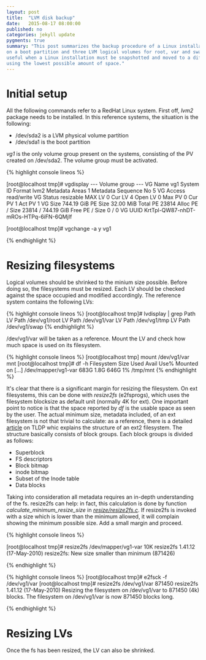 ```yaml
---
layout: post
title:  "LVM disk backup"
date:   2015-08-17 08:00:00
published: no
categories: jekyll update
pygments: true
summary: "This post summarizes the backup procedure of a Linux installation based
on a boot partition and three LVM logical volumes for root, var and swap. This proves
useful when a Linux installation must be snapshotted and moved to a different machine
using the lowest possible amount of space."
---
```


Initial setup
=======
All the following commands refer to a RedHat Linux system. First off, *lvm2* package
needs to be installed. In this reference systems, the situation is the following:

* /dev/sda2 is a LVM physical volume partition
* /dev/sda1 is the boot partition

*vg1* is the only volume group present on the systems, consisting of the PV created on /dev/sda2.
The volume group must be activated.

{% highlight console lineos %}

[root@localhost tmp]# vgdisplay
  --- Volume group ---
  VG Name               vg1
  System ID
  Format                lvm2
  Metadata Areas        1
  Metadata Sequence No  5
  VG Access             read/write
  VG Status             resizable
  MAX LV                0
  Cur LV                4
  Open LV               0
  Max PV                0
  Cur PV                1
  Act PV                1
  VG Size               744.19 GiB
  PE Size               32.00 MiB
  Total PE              23814
  Alloc PE / Size       23814 / 744.19 GiB
  Free  PE / Size       0 / 0
  VG UUID               KrtTpl-QW87-nhDT-mROs-HTPq-6iFN-6QMjIf

[root@localhost tmp]# vgchange -a y vg1

{% endhighlight %}


Resizing filesystems
=======
Logical volumes should be shrinked to the minium size possible. Before doing so,
the filesystems must be resized. Each LV should be checked against the space occupied
and modified accordingly. The reference system contains the following LVs:


{% highlight console lineos %}
[root@localhost tmp]# lvdisplay  | grep Path
  LV Path                /dev/vg1/root
  LV Path                /dev/vg1/var
  LV Path                /dev/vg1/tmp
  LV Path                /dev/vg1/swap
{% endhighlight %}

/dev/vg1/var will be taken as a reference. Mount the LV and check how much space
is used on its filesystem.

{% highlight console lineos %}
[root@localhost tmp] mount /dev/vg1/var mnt
[root@localhost tmp]# df -h
Filesystem           Size  Used Avail Use% Mounted on
[...]
/dev/mapper/vg1-var  683G  1.8G  646G   1% /tmp/mnt
{% endhighlight %}

It's clear that there is a significant margin for resizing the filesystem. On ext filesystems, 
this can be done with *resize2fs* (e2fsprogs), which uses the filesystem blocksize 
as default unit (normally 4K for ext). One important point to notice is that 
the space reported by *df* is the usable space as seen by the user. The actual
minimum size, metadata included, of an ext filesystem is not that trivial to calculate:
as a reference, there is a detailed [article](http://www.tldp.org/HOWTO/Filesystems-HOWTO-6.html)
 on TLDP whic explains the structure of an ext2 filesystem. The structure basically
consists of block groups. Each block groups is divided as follows:

* Superblock
* FS descriptors
* Block bitmap
* inode bitmap
* Subset of the Inode table
* Data blocks

Taking into consideration all metadata requires an in-depth understanding of the fs.
resize2fs can help: in fact, this calculation is done by function *calculate\_minimum\_resize\_size* 
in [*resize/resize2fs.c*](http://git.kernel.org/cgit/fs/ext2/e2fsprogs.git/tree/resize/resize2fs.c#n2769). If resize2fs is invoked with a size which is lower than the minimum allowed,
it will complain showing the minimum possible size. Add a small margin and
proceed.

{% highlight console lineos %}

[root@localhost tmp]# resize2fs /dev/mapper/vg1-var 10K
resize2fs 1.41.12 (17-May-2010)
resize2fs: New size smaller than minimum (871426)

{% endhighlight %}

{% highlight console lineos %}
[root@localhost tmp]# e2fsck -f /dev/vg1/var
[root@localhost tmp]# resize2fs /dev/vg1/var 871450
resize2fs 1.41.12 (17-May-2010)
Resizing the filesystem on /dev/vg1/var to 871450 (4k) blocks.
The filesystem on /dev/vg1/var is now 871450 blocks long.

{% endhighlight %}


Resizing LVs
=======
Once the fs has been resized, the LV can also be shrinked.




